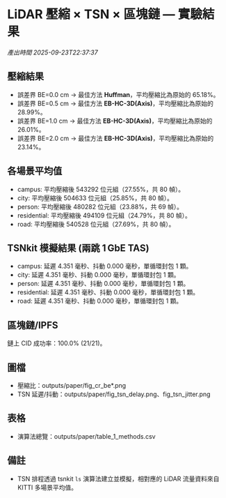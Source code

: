 # LiDAR 壓縮 × TSN × 區塊鏈 — 實驗結果
_產出時間 2025-09-23T22:37:37_
## 壓縮結果
- 誤差界 BE=0.0 cm → 最佳方法 **Huffman**，平均壓縮比為原始的 65.18%。
- 誤差界 BE=0.5 cm → 最佳方法 **EB-HC-3D(Axis)**，平均壓縮比為原始的 28.99%。
- 誤差界 BE=1.0 cm → 最佳方法 **EB-HC-3D(Axis)**，平均壓縮比為原始的 26.01%。
- 誤差界 BE=2.0 cm → 最佳方法 **EB-HC-3D(Axis)**，平均壓縮比為原始的 23.14%。

## 各場景平均值
- campus: 平均壓縮後 543292 位元組（27.55%，共 80 幀）。
- city: 平均壓縮後 504633 位元組（25.85%，共 80 幀）。
- person: 平均壓縮後 480282 位元組（23.88%，共 69 幀）。
- residential: 平均壓縮後 494109 位元組（24.79%，共 80 幀）。
- road: 平均壓縮後 540528 位元組（27.69%，共 80 幀）。

## TSNkit 模擬結果 (兩跳 1 GbE TAS)
- campus: 延遲 4.351 毫秒、抖動 0.000 毫秒，單循環封包 1 顆。
- city: 延遲 4.351 毫秒、抖動 0.000 毫秒，單循環封包 1 顆。
- person: 延遲 4.351 毫秒、抖動 0.000 毫秒，單循環封包 1 顆。
- residential: 延遲 4.351 毫秒、抖動 0.000 毫秒，單循環封包 1 顆。
- road: 延遲 4.351 毫秒、抖動 0.000 毫秒，單循環封包 1 顆。

## 區塊鏈/IPFS
鏈上 CID 成功率：100.0% (21/21)。

## 圖檔
- 壓縮比：outputs/paper/fig_cr_be*.png
- TSN 延遲/抖動：outputs/paper/fig_tsn_delay.png、fig_tsn_jitter.png

## 表格
- 演算法總覽：outputs/paper/table_1_methods.csv

## 備註
- TSN 排程透過 tsnkit `ls` 演算法建立並模擬，相對應的 LiDAR 流量資料來自 KITTI 多場景平均值。
